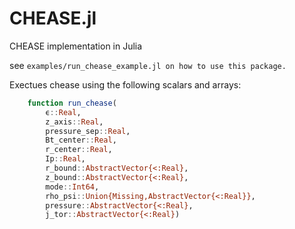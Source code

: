 # CHEASE.jl
CHEASE implementation in Julia

see `examples/run_chease_example.jl on how to use this package.`

Exectues chease using the following scalars and arrays:
```julia
    function run_chease(
        ϵ::Real,
        z_axis::Real,
        pressure_sep::Real,
        Bt_center::Real,
        r_center::Real,
        Ip::Real,
        r_bound::AbstractVector{<:Real},
        z_bound::AbstractVector{<:Real},
        mode::Int64,
        rho_psi::Union{Missing,AbstractVector{<:Real}},
        pressure::AbstractVector{<:Real},
        j_tor::AbstractVector{<:Real})
```